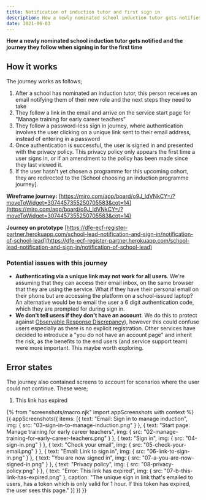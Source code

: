 ```yaml
---
title: Notification of induction tutor and first sign in
description: How a newly nominated school induction tutor gets notified and the journey they follow when signing in for the first time
date: 2021-06-03
---
```


**How a newly nominated school induction tutor gets notified and the journey they follow when signing in for the first time**


## How it works
The journey works as follows;
1. After a school has nominated an induction tutor, this person receives an email notifying them of their new role and the next steps they need to take
2. They follow a link in the email and arrive on the service start page for "Manage training for early career teachers"
3. They follow a password-less sign in journey, where authentication involves the user clicking on a unique link sent to their email address, instead of entering in a password
4. Once authentication is successful, the user is signed in and presented with the privacy policy. This privacy policy only appears the first time a user signs in, or if an amendment to the policy has been made since they last viewed it.
5. If the user hasn't yet chosen a programme for this upcoming cohort, they are redirected to the [School choosing an induction programme journey].


**Wireframe journey:**
[https://miro.com/app/board/o9J_ldVNkCY=/?moveToWidget=3074457355250705583&cot=14](https://miro.com/app/board/o9J_ldVNkCY=/?moveToWidget=3074457355250705583&cot=14)

**Journey on prototype**
[https://dfe-ecf-register-partner.herokuapp.com/school-lead-notification-and-sign-in/notification-of-school-lead](https://dfe-ecf-register-partner.herokuapp.com/school-lead-notification-and-sign-in/notification-of-school-lead)



### Potential issues with this journey
* **Authenticating via a unique link may not work for all users**. We're assuming that they can access their email inbox, on the same browser that they are using the service. What if they have their personal email on their phone but are accessing the platform on a school-issued laptop? An alternative would be to email the user a 6 digit authentication code, which they are prompted for during sign in.
* **We don't tell users if they don't have an account**. We do this to protect against [Observable Response Discrepancy](https://cwe.mitre.org/data/definitions/204.html)), however this could confuse users especially as there is no explicit registration. Other services have decided to introduce a "you do not have an account page" and inherit the risk, as the benefits to the end users (and service support team) were more important. This maybe worth exploring.


## Error states
The journey also contained screens to account for scenarios where the user could not continue. These were;

1. This link has expired


{% from "screenshots/macro.njk" import appScreenshots with context %}
{{ appScreenshots({
  items: [{
      text: "Email: Sign in to manage induction",
      img: { src: "03-sign-in-to-manage-induction.png" }
    }, {
      text: "Start page: Manage training for early career teachers",
      img: { src: "02-manage-training-for-early-career-teachers.png" }
    }, {
      text: "Sign in",
      img: { src: "04-sign-in.png" }
    }, {
      text: "Check your email",
      img: { src: "05-check-your-email.png" }
    }, {
      text: "Email: Link to sign in",
      img: { src: "06-link-to-sign-in.png" }
    }, {
      text: "You are now signed in",
      img: { src: "07-a-you-are-now-signed-in.png" }
    }, {
      text: "Privacy policy",
      img: { src: "08-privacy-policy.png" }
    }, {
      text: "Error: This link has expired",
      img: { src: "07-b-this-link-has-expired.png" },
      caption: "The unique sign in link that's emailed to users, has a token which is only valid for 1 hour. If this token has expired, the user sees this page."
    }]
}) }}
